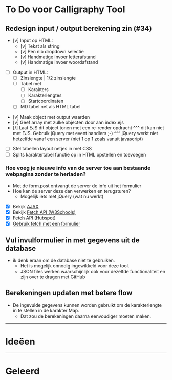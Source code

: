 # To Do voor Calligraphy Tool

## Redesign input / output berekening zin (#34)

- [v] Input op HTML:
  - [v] Tekst als string
  - [v] Pen nib dropdown selectie
  - [v] Handmatige invoer letterafstand
  - [v] Handmatige invoer woordafstand
- [ ] Output in HTML:
  - [ ] Zinslengte | 1/2 zinslengte
  - [ ] Tabel met <!-- Kan een array van objecten zijn, ipv HTML. Dan met EJS uitwerken tot tabel -->
    - [ ] Karakters
    - [ ] Karakterlengtes
    - [ ] Startcoordinaten
  - [ ] MD tabel net als HTML tabel

- [v] Maak object met output waarden
- [v] Geef array met zulke objecten door aan index.ejs
- [/] Laat EJS dit object tonen met een re-render opdracht
  ^^^ dit kan niet met EJS. Gebruik jQuery met event handlers ;-)
  ^^^ jQuery werkt niet hetzelfde vanaf een server (niet 1 op 1 zoals vanuit javascript)

- [ ] Stel tabellen layout netjes in met CSS
- [ ] Splits karaktertabel functie op in HTML opstellen en toevoegen

### Hoe voeg je nieuwe info van de server toe aan bestaande webpagina zonder te herladen?

- Met de form.post ontvangt de server de info uit het formulier
- Hoe kan de server deze dan verwerken en terugsturen?
  - Mogelijk iets met jQuery (wat nu werkt)

- [X] Bekijk [AJAX](https://www.w3schools.com/js/js_ajax_intro.asp)
- [X] Bekijk [Fetch API (W3Schools)](https://www.w3schools.com/js/js_api_fetch.asp)
- [X] [Fetch API (Hubspot)](https://blog.hubspot.com/website/javascript-fetch-api)
- [X] [Gebruik fetch met een formulier](https://www.youtube.com/watch?v=TTf0mMl0Sc4)

## Vul invulformulier in met gegevens uit de database

- ik denk eraan om de database niet te gebruiken.
  - Het is mogelijk onnodig ingewikkeld voor deze tool.
  - JSON files werken waarschijnlijk ook voor dezelfde functionaliteit en zijn over te dragen met GitHub

## Berekeningen updaten met betere flow

- De ingevulde gegevens kunnen worden gebruikt om de karakterlengte in te stellen in de karakter Map.
  - Dat zou de berekeningen daarna eenvoudiger moeten maken.

-----------

# Ideëen



------

# Geleerd
